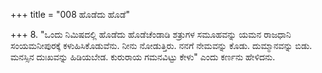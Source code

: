 +++
title = "008 ಹೊಡೆದು ಹೊಡೆ"

+++
8. "ಒಂದು ನಿಮಿಷದಲ್ಲಿ ಹೊಡೆದು ಹೊಡೆಚೆಂಡಾಡಿ ಶತ್ರುಗಳ ಸಮೂಹವನ್ನು ಯಮನ ರಾಜಧಾನಿ ಸಂಯಮನೀಪುರಕ್ಕೆ ಕಳುಹಿಸಿಕೊಡುವೆನು. ನೀನು ನೋಡುತ್ತಿರು. ನನಗೆ ನೇಮವನ್ನು ಕೊಡು. ದುಮ್ಮಾನವನ್ನು ಬಿಡು. ಮನಸ್ಸಿನ ದುಃಖವನ್ನು ಹಿಡಿಯಬೇಡ. ಕುರುರಾಯ ಗಮನವಿಟ್ಟು ಕೇಳು" ಎಂದು ಕರ್ಣನು ಹೇಳಿದನು.